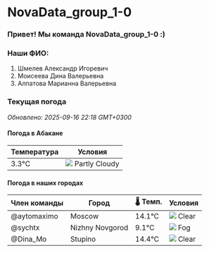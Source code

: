 # NovaData_group_1-0
### Привет! Мы команда NovaData_group_1-0 :)

### Наши ФИО:
1. Шмелев Александр Игоревич
2. Моисеева Дина Валерьевна
3. Алпатова Марианна Валерьевна

### Текущая погода
<!-- WEATHER:START -->
_Обновлено: 2025-09-16 22:18 GMT+0300_

#### Погода в Абакане

| Температура | Условия |
|-------------|----------|
| 3.3°C     | ![](https://cdn.weatherapi.com/weather/64x64/night/116.png) Partly Cloudy |

#### Погода в наших городах

| Член команды  | Город               | 🌡️ Темп.  | Условия          |
|---------------|---------------------|-----------|--------------------|
| @aytomaximo    | Moscow              |   14.1°C | ![](https://cdn.weatherapi.com/weather/64x64/night/113.png) Clear        |
| @sychtx        | Nizhny Novgorod     |    9.1°C | ![](https://cdn.weatherapi.com/weather/64x64/night/248.png) Fog          |
| @Dina_Mo       | Stupino             |   14.4°C | ![](https://cdn.weatherapi.com/weather/64x64/night/113.png) Clear        |

<!-- WEATHER:END -->

